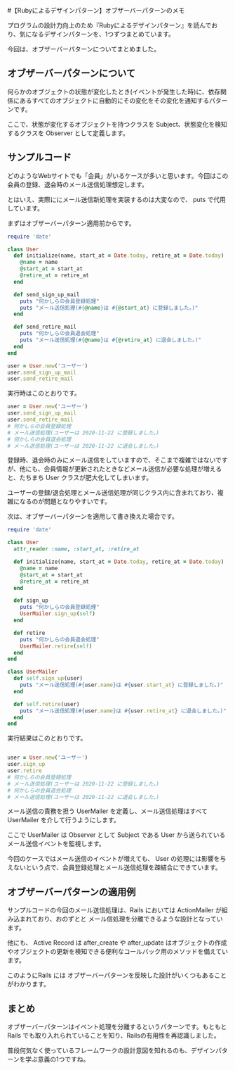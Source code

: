 #【Rubyによるデザインパターン】オブザーバーパターンのメモ

プログラムの設計力向上のため『Rubyによるデザインパターン』を読んでおり、気になるデザインパターンを、1つずつまとめています。

今回は、オブザーバーパターンについてまとめました。

## オブザーバーパターンについて
何らかのオブジェクトの状態が変化したとき(イベントが発生した時)に、依存関係にあるすべてのオブジェクトに自動的にその変化をその変化を通知するパターンです。

ここで、状態が変化するオブジェクトを持つクラスを Subject、状態変化を検知するクラスを Observer として定義します。

## サンプルコード
どのようなWebサイトでも「会員」がいるケースが多いと思います。今回はこの会員の登録、退会時のメール送信処理想定します。

とはいえ、実際ににメール送信新処理を実装するのは大変なので、 puts で代用しています。

まずはオブザーバーパターン適用前からです。

```rb
require 'date'

class User
  def initialize(name, start_at = Date.today, retire_at = Date.today)
    @name = name
    @start_at = start_at
    @retire_at = retire_at
  end

  def send_sign_up_mail
    puts "何かしらの会員登録処理"
    puts "メール送信処理(#{@name}は #{@start_at} に登録しました。)"
  end

  def send_retire_mail
    puts "何かしらの会員退会処理"
    puts "メール送信処理(#{@name}は #{@retire_at} に退会しました。)"
  end
end

user = User.new('ユーザー')
user.send_sign_up_mail
user.send_retire_mail
```

実行時はこのとおりです。
```rb
user = User.new('ユーザー')
user.send_sign_up_mail
user.send_retire_mail
# 何かしらの会員登録処理
# メール送信処理(ユーザーは 2020-11-22 に登録しました。)
# 何かしらの会員退会処理
# メール送信処理(ユーザーは 2020-11-22 に退会しました。)
```

登録時、退会時のみにメール送信をしていますので、そこまで複雑ではないですが、他にも、会員情報が更新されたときなどメール送信が必要な処理が増えると、たちまち User クラスが肥大化してしまいます。

ユーザーの登録/退会処理とメール送信処理が同じクラス内に含まれており、複雑になるのが問題となりやすいです。

次は、オブザーバーパターンを適用して書き換えた場合です。


```rb
require 'date'

class User
  attr_reader :name, :start_at, :retire_at

  def initialize(name, start_at = Date.today, retire_at = Date.today)
    @name = name
    @start_at = start_at
    @retire_at = retire_at
  end

  def sign_up
    puts "何かしらの会員登録処理"
    UserMailer.sign_up(self)
  end

  def retire
    puts "何かしらの会員退会処理"
    UserMailer.retire(self)
  end
end

class UserMailer
  def self.sign_up(user)
    puts "メール送信処理(#{user.name}は #{user.start_at} に登録しました。)"
  end

  def self.retire(user)
    puts "メール送信処理(#{user.name}は #{user.retire_at} に退会しました。)"
  end
end
```

実行結果はこのとおりです。

```rb

user = User.new('ユーザー')
user.sign_up
user.retire
# 何かしらの会員登録処理
# メール送信処理(ユーザーは 2020-11-22 に登録しました。)
# 何かしらの会員退会処理
# メール送信処理(ユーザーは 2020-11-22 に退会しました。)
```

メール送信の責務を担う UserMailer を定義し、メール送信処理はすべて UserMailer を介して行うようにします。

ここで UserMailer は Observer として Subject である User から送られているメール送信イベントを監視します。

今回のケースではメール送信のイベントが増えても、 User の処理には影響を与えないという点で、会員登録処理とメール送信処理を疎結合にできています。

## オブザーバーパターンの適用例


サンプルコードの今回のメール送信処理は、Rails においては ActionMailer が組み込まれており、おのずとと メール信処理を分離できるような設計となっています。

他にも、 Active Record は after_create や after_update はオブジェクトの作成やオブジェクトの更新を検知できる便利なコールバック用のメソッドを備えています。

このようにRails には オブザーバーパターンを反映した設計がいくつもあることがわかります。

## まとめ
オブザーバーパターンはイベント処理を分離するというパターンです。もともとRails でも取り入れられていることを知り、Railsの有用性を再認識しました。

普段何気なく使っているフレームワークの設計意図を知れるのも、デザインパターンを学ぶ意義の1つですね。
